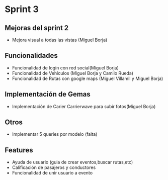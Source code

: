 # Sprint 3

## Mejoras del sprint 2

* Mejora visual a todas las vistas (Miguel Borja)

## Funcionalidades

* Funcionalidad de login con red social(Miguel Borja)
* Funcionalidad de Vehículos (Miguel Borja y Camilo Rueda)
* Funcionalidad de Rutas con google maps (Miguel Villamil y Miguel Borja)

## Implementación de Gemas
 
* Implementación de Carier Carrierwave para subir fotos(Miguel Borja)


## Otros
* Implementar 5 queries por modelo (falta)



## Features

* Ayuda de usuario (guia de crear eventos,buscar rutas,etc)
* Calificación de pasajeros y conductores
* Funcionalidad de unir usuario a evento
